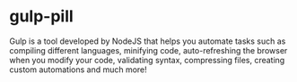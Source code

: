 # gulp-pill
Gulp is a tool developed by NodeJS that helps you automate tasks such as compiling different languages, minifying code, auto-refreshing the browser when you modify your code, validating syntax, compressing files, creating custom automations and much more!
